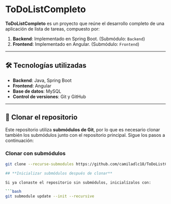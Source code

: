 # **ToDoListCompleto**


**ToDoListCompleto** es un proyecto que reúne el desarrollo completo de una aplicación de lista de tareas, compuesto por:

1. **Backend**: Implementado en Spring Boot. (Submódulo: `Backend`)
2. **Frontend**: Implementado en Angular. (Submódulo: `Frontend`)

---

## 🛠️ **Tecnologías utilizadas**

- **Backend**: Java, Spring Boot
- **Frontend**: Angular
- **Base de datos**: MySQL
- **Control de versiones**: Git y GitHub

---

## 📂 **Clonar el repositorio**

Este repositorio utiliza **submódulos de Git**, por lo que es necesario clonar también los submódulos junto con el repositorio principal. Sigue los pasos a continuación:

### **Clonar con submódulos**

```bash
git clone --recurse-submodules https://github.com/camiladlc18/ToDoListCompleto.git

## **Inicializar submódulos después de clonar**

Si ya clonaste el repositorio sin submódulos, inicialízalos con:

```bash
git submodule update --init --recursive
